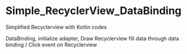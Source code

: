 # Simple_RecyclerView_DataBinding

Simplified Recyclerview with Kotlin codes

DataBinding, initialize adapter, Draw Recyclerview fill data through data binding
/ Click event on Recyclerview
